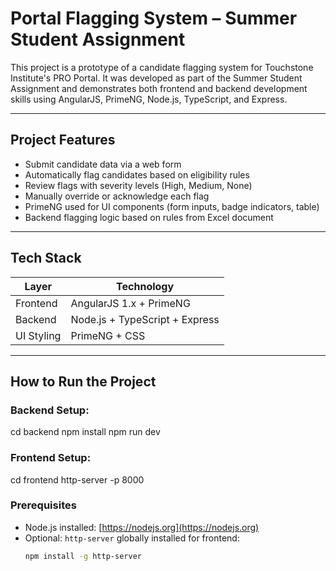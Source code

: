 # Portal Flagging System – Summer Student Assignment

This project is a prototype of a candidate flagging system for Touchstone Institute's PRO Portal. It was developed as part of the Summer Student Assignment and demonstrates both frontend and backend development skills using AngularJS, PrimeNG, Node.js, TypeScript, and Express.

---

## Project Features

- Submit candidate data via a web form
- Automatically flag candidates based on eligibility rules
- Review flags with severity levels (High, Medium, None)
- Manually override or acknowledge each flag
- PrimeNG used for UI components (form inputs, badge indicators, table)
- Backend flagging logic based on rules from Excel document

---

## Tech Stack

| Layer       | Technology              |
|-------------|--------------------------|
| Frontend    | AngularJS 1.x + PrimeNG  |
| Backend     | Node.js + TypeScript + Express |
| UI Styling  | PrimeNG + CSS            |

---

## How to Run the Project

### Backend Setup:
cd backend
npm install
npm run dev

### Frontend Setup:
cd frontend
http-server -p 8000

### Prerequisites

- Node.js installed: [https://nodejs.org](https://nodejs.org)
- Optional: `http-server` globally installed for frontend:
  ```bash
  npm install -g http-server
